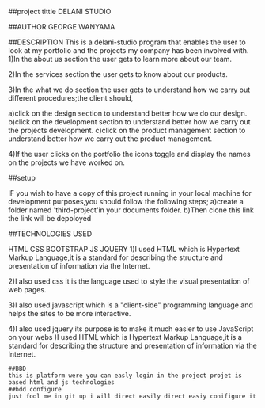 ##project tittle
DELANI STUDIO

##AUTHOR 
GEORGE WANYAMA

##DESCRIPTION
This is a delani-studio program that enables the user to look at my portfolio and the projects my company has been involved with. 1)In the about us section the user gets to learn more about our team.

2)In the services section the user gets to know about our products.

3)In the what we do section the user gets to understand how we carry out different procedures;the client should,

a)click on the design section to understand better how we do our design. b)click on the development section to understand better how we carry out the projects development. c)click on the product management section to understand better how we carry out the product management.

4)If the user clicks on the portfolio the icons toggle and display the names on the projects we have worked on.
 
 ##setup

 IF you wish to have a copy of this project running in your local machine for development purposes,you should follow the following steps; a)create a folder named 'third-project'in your documents folder. b)Then clone this link the link will be depoloyed
  
  ##TECHNOLOGIES USED

  HTML
  CSS
  BOOTSTRAP
  JS
  JQUERY
  1)I used HTML which is Hypertext Markup Language,it is a standard for describing the structure and presentation of information via the Internet.

2)I also used css it is the language used to style the visual presentation of web pages.

3)I also used javascript which is a "client-side" programming language and helps the sites to be more interactive.

4)I also used jquery its purpose is to make it much easier to use JavaScript on your webs )I used HTML which is Hypertext Markup Language,it is a standard for describing the structure and presentation of information via the Internet.

    ##BBD
    this is platform were you can easly login in the project projet is based html and js technologies
    ##bdd configure
    just fool me in git up i will direct easily direct easiy conifigure it 

    